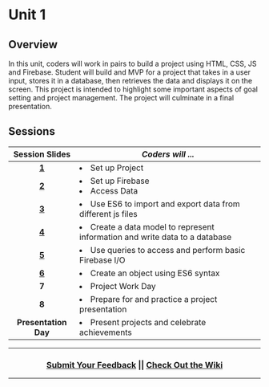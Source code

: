 # Unit 1

## Overview
In this unit, coders will work in pairs to build a project using HTML, CSS, JS and Firebase. Student will build and MVP for a project that takes in a user input, stores it in a database, then retrieves the data and displays it on the screen. This project is intended to highlight some important aspects of goal setting and project management. The project will culminate in a final presentation.

## Sessions 
|Session Slides|*Coders will ...*|
|:-------:|-------|
|[**1**](https://docs.google.com/presentation/d/1-wm2WOA9NE5Lddm-03Z2JbSPyyPtLOqw3kK9LDrKikI/edit#slide=id.g41dcdb4b32_0_0)| <li> Set up Project </li> ||
|[**2**](https://docs.google.com/presentation/d/1BO_rBV-Gn_KAaYYVZLsupjhA7dEChUjkoCnFw0LrGYY/edit)| <li> Set up Firebase </li> <li> Access Data </li> ||
|[**3**](https://docs.google.com/presentation/d/1ttwZXR-4SQ9fTEdeOywrd58FGnMfpVd2ix3hOCL2Yk8/edit?usp=sharing)|<li> Use ES6 to import and export data from different js files </li>||
|[**4**](https://docs.google.com/presentation/d/1cexLZdVkgut_ZS5y5dE6lSDxJhHsjI0MNFlsNBTT6jM/edit?usp=sharing)| <li> Create a data model to represent information and write data to a database </li>||
|[**5**](https://docs.google.com/presentation/d/1FsdgR7Jxhtr0GznfjPi0D21LXmzv2TOFjJ4qT3ZKaGo/edit?usp=sharing)| <li> Use queries to access and perform basic Firebase I/O </li>||
|[**6**](https://docs.google.com/presentation/d/1Z3mM1G4_BApqUZmmRRKyZit7wV33ejRADKSvBCwNDHc/edit?usp=sharing)| <li> Create an object using ES6 syntax </li>||
|**7**| <li> Project Work Day </li> |
|**8**| <li> Prepare for and practice a project presentation </li>|
|**Presentation Day**| <li> Present projects and celebrate achievements </li>|

----
<h3 align="center"><a href="https://docs.google.com/forms/d/e/1FAIpQLSeLpI-m6UKvIxk97F8R1iidFRaYXJ3dfcUuIjx2Pz0WMfO1SA/viewform">Submit Your Feedback</a> || <a href="https://github.com/ScriptEdcurriculum/curriculum18-19/wiki">Check Out the Wiki</a> </h3>

----
